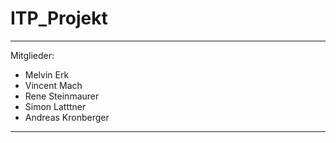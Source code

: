 # ITP_Projekt
----------------
Mitglieder:
 - Melvin Erk
 - Vincent Mach
 - Rene Steinmaurer
 - Simon Latttner
 - Andreas Kronberger
 --------------
